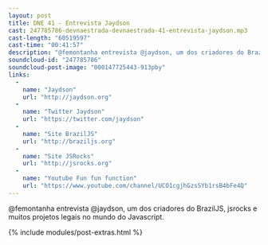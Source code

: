 ```yaml
---
layout: post
title: DNE 41 - Entrevista Jaydson
cast: 247785786-devnaestrada-devnaestrada-41-entrevista-jaydson.mp3
cast-length: "60519597"
cast-time: "00:41:57"
description: "@femontanha entrevista @jaydson, um dos criadores do BrazilJS, jsrocks e muitos projetos legais no mundo do Javascript."
soundcloud-id: "247785786"
soundcloud-post-image: "000147725443-913pby"
links:
  -
    name: "Jaydson"
    url: "http://jaydson.org"
  -
    name: "Twitter Jaydson"
    url: "https://twitter.com/jaydson"
  -
    name: "Site BrazilJS"
    url: "http://braziljs.org"
  -
    name: "Site JSRocks"
    url: "http://jsrocks.org"
  -
    name: "Youtube Fun fun function"
    url: "https://www.youtube.com/channel/UCO1cgjhGzsSYb1rsB4bFe4Q"
---
```


@femontanha entrevista @jaydson, um dos criadores do BrazilJS, jsrocks e muitos projetos legais no mundo do Javascript.

{% include modules/post-extras.html %}
